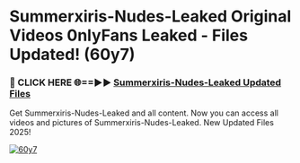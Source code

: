 # Summerxiris-Nudes-Leaked Original Videos 0nlyFans Leaked - Files Updated! (60y7)

<h3>🔴 CLICK HERE 🌐==►► <a href="https://tinyurl.com/5h6xmrr3" rel="nofollow">Summerxiris-Nudes-Leaked Updated Files</a></h3>

Get Summerxiris-Nudes-Leaked and all content. Now you can access all videos and pictures of Summerxiris-Nudes-Leaked. New Updated Files 2025!

[![60y7](https://i.imgur.com/KVD873Z.gif)](https://tinyurl.com/5h6xmrr3)
